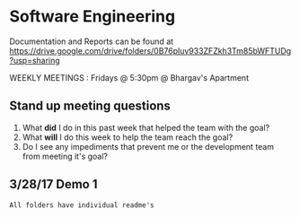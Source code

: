 # Software Engineering

Documentation and Reports can be found at https://drive.google.com/drive/folders/0B76pluv933ZFZkh3Tm85bWFTUDg?usp=sharing

WEEKLY MEETINGS : Fridays @ 5:30pm @ Bhargav's Apartment

## Stand up meeting questions
  1. What **did** I do in this past week that helped the team with the goal?
  2. What **will** I do this week to help the team reach the goal?
  3. Do I see any impediments that prevent me or the development team from meeting it's goal?

## 3/28/17 Demo 1
	All folders have individual readme's
